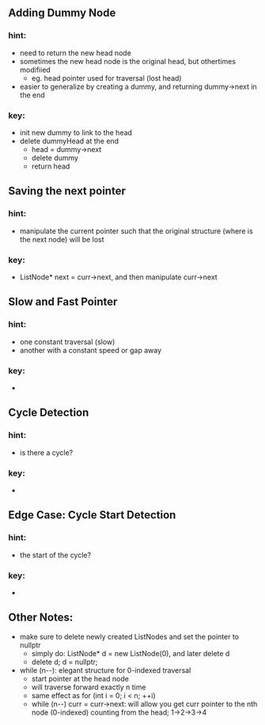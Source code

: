 ## Adding Dummy Node
### hint:
* need to return the new head node
* sometimes the new head node is the original head, but othertimes modifiied
  * eg. head pointer used for traversal (lost head)
* easier to generalize by creating a dummy, and returning dummy->next in the end
### key:
* init new dummy to link to the head
* delete dummyHead at the end
  * head = dummy->next
  * delete dummy
  * return head

## Saving the next pointer
### hint:
* manipulate the current pointer such that the original structure (where is the next node) will be lost
### key:
* ListNode* next = curr->next, and then manipulate curr->next


## Slow and Fast Pointer
### hint:
* one constant traversal (slow)
* another with a constant speed or gap away
### key:
*

## Cycle Detection
### hint:
* is there a cycle?
### key:
*


## Edge Case: Cycle Start Detection
### hint:
* the start of the cycle?
### key:
* 

## Other Notes:
* make sure to delete newly created ListNodes and set the pointer to nullptr
  * simply do: ListNode* d = new ListNode(0), and later delete d
  * delete d; d = nullptr;
* while (n--): elegant structure for 0-indexed traversal
  * start pointer at the head node
  * will traverse forward exactly n time
  * same effect as for (int i = 0; i < n; ++i)
  * while (n--) curr = curr->next: will allow you get curr pointer to the nth node (0-indexed) counting from the head; 1->2->3->4
  